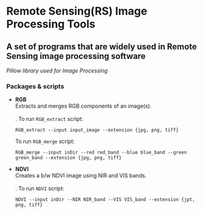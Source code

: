 # Remote Sensing(RS) Image Processing Tools                        
## A set of programs that are widely used in Remote Sensing image processing software 
*Pillow library used for Image Processing*


### Packages & scripts <br/>
* **RGB**<br/>
    Extracts and merges RGB components of an image(s).<br/>
    <br/>.
    To run `RGB_extract` script:<br/>
    ```
    RGB_extract --input input_image --extension {jpg, png, tiff}
    ```
    To run `RGB_merge` script:<br/>
    ```
    RGB_merge --input inDir --red red_band --blue blue_band --green green_band --extension {jpg, png, tiff}
    ```
* **NDVI**<br/>
    Creates a b/w NDVI image using NIR and VIS bands.<br/>
    <br/>.
    To run `NDVI` script:<br/>
    ```
    NDVI --input inDir --NIR NIR_band --VIS VIS_band --extension {jpt, png, tiff}
    ```
